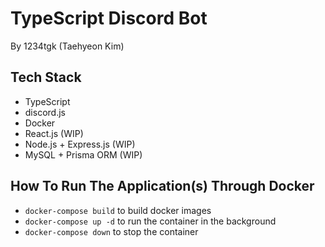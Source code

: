 # TypeScript Discord Bot

By 1234tgk (Taehyeon Kim)

## Tech Stack

-   TypeScript
-   discord.js
-   Docker
-   React.js (WIP)
-   Node.js + Express.js (WIP)
-   MySQL + Prisma ORM (WIP)

## How To Run The Application(s) Through Docker

-   `docker-compose build` to build docker images
-   `docker-compose up -d` to run the container in the background
-   `docker-compose down` to stop the container
